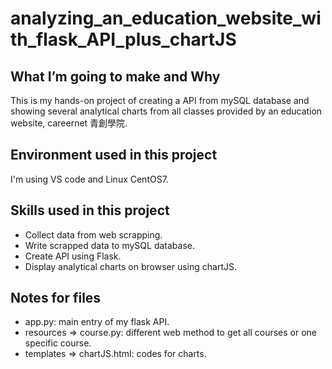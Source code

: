 # analyzing_an_education_website_with_flask_API_plus_chartJS

## What I’m going to make and Why
This is my hands-on project of creating a API from mySQL database and showing several analytical charts from all classes provided by an education website, careernet 青創學院.

## Environment used in this project
I'm using VS code and Linux CentOS7.

## Skills used in this project
* Collect data from web scrapping.
* Write scrapped data to mySQL database.
* Create API using Flask.
* Display analytical charts on browser using chartJS.

## Notes for files
* app.py: main entry of my flask API.
* resources => course.py: different web method to get all courses or one specific course.
* templates => chartJS.html: codes for charts. 
